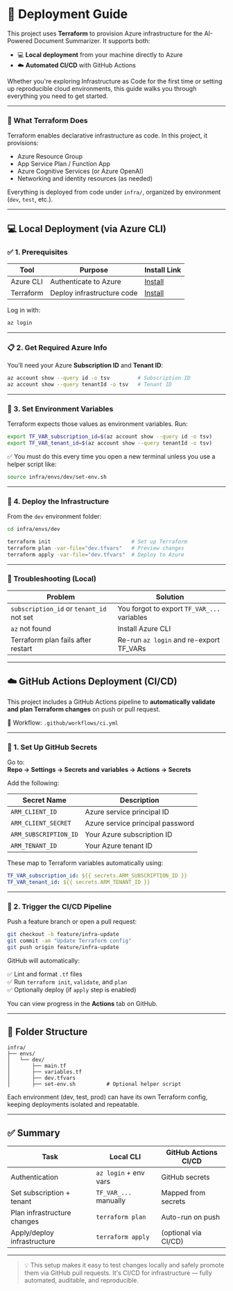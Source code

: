 # 🚀 Deployment Guide

This project uses **Terraform** to provision Azure infrastructure for the AI-Powered Document Summarizer. It supports both:

- 💻 **Local deployment** from your machine directly to Azure
- ☁️ **Automated CI/CD** with GitHub Actions

Whether you're exploring Infrastructure as Code for the first time or setting up reproducible cloud environments, this guide walks you through everything you need to get started.

---

### 🔧 What Terraform Does

Terraform enables declarative infrastructure as code. In this project, it provisions:

- Azure Resource Group
- App Service Plan / Function App
- Azure Cognitive Services (or Azure OpenAI)
- Networking and identity resources (as needed)

Everything is deployed from code under `infra/`, organized by environment (`dev`, `test`, etc.).

---

## 💻 Local Deployment (via Azure CLI)

### ✅ 1. Prerequisites

| Tool         | Purpose                    | Install Link |
|--------------|----------------------------|--------------|
| Azure CLI    | Authenticate to Azure      | [Install](https://learn.microsoft.com/en-us/cli/azure/install-azure-cli) |
| Terraform    | Deploy infrastructure code | [Install](https://developer.hashicorp.com/terraform/downloads) |

Log in with:

```bash
az login
```

---

### 📋 2. Get Required Azure Info

You’ll need your Azure **Subscription ID** and **Tenant ID**:

```bash
az account show --query id -o tsv         # Subscription ID
az account show --query tenantId -o tsv   # Tenant ID
```

---

### 🌱 3. Set Environment Variables

Terraform expects those values as environment variables. Run:

```bash
export TF_VAR_subscription_id=$(az account show --query id -o tsv)
export TF_VAR_tenant_id=$(az account show --query tenantId -o tsv)
```

✅ You must do this every time you open a new terminal unless you use a helper script like:

```bash
source infra/envs/dev/set-env.sh
```

---

### 🚀 4. Deploy the Infrastructure

From the `dev` environment folder:

```bash
cd infra/envs/dev

terraform init                          # Set up Terraform
terraform plan -var-file="dev.tfvars"   # Preview changes
terraform apply -var-file="dev.tfvars"  # Deploy to Azure
```

---

### 🧯 Troubleshooting (Local)

| Problem                               | Solution |
|---------------------------------------|----------|
| `subscription_id` or `tenant_id` not set | You forgot to export `TF_VAR_...` variables |
| `az` not found                        | Install Azure CLI |
| Terraform plan fails after restart    | Re-run `az login` and re-export TF_VARs |

---

## ☁️ GitHub Actions Deployment (CI/CD)

This project includes a GitHub Actions pipeline to **automatically validate and plan Terraform changes** on push or pull request.

📄 Workflow: `.github/workflows/ci.yml`

---

### 🔐 1. Set Up GitHub Secrets

Go to:  
**Repo → Settings → Secrets and variables → Actions → Secrets**

Add the following:

| Secret Name             | Description                          |
|-------------------------|--------------------------------------|
| `ARM_CLIENT_ID`         | Azure service principal ID           |
| `ARM_CLIENT_SECRET`     | Azure service principal password     |
| `ARM_SUBSCRIPTION_ID`   | Your Azure subscription ID           |
| `ARM_TENANT_ID`         | Your Azure tenant ID                 |

These map to Terraform variables automatically using:

```yaml
TF_VAR_subscription_id: ${{ secrets.ARM_SUBSCRIPTION_ID }}
TF_VAR_tenant_id: ${{ secrets.ARM_TENANT_ID }}
```

---

### 🚀 2. Trigger the CI/CD Pipeline

Push a feature branch or open a pull request:

```bash
git checkout -b feature/infra-update
git commit -am "Update Terraform config"
git push origin feature/infra-update
```

GitHub will automatically:

✅ Lint and format `.tf` files  
✅ Run `terraform init`, `validate`, and `plan`  
✅ Optionally deploy (if `apply` step is enabled)

You can view progress in the **Actions** tab on GitHub.

---

## 📁 Folder Structure

```
infra/
├── envs/
│   └── dev/
│       ├── main.tf
│       ├── variables.tf
│       ├── dev.tfvars
│       ├── set-env.sh          # Optional helper script
```

Each environment (dev, test, prod) can have its own Terraform config, keeping deployments isolated and repeatable.

---

## ✅ Summary

| Task                         | Local CLI                        | GitHub Actions CI/CD         |
|------------------------------|----------------------------------|------------------------------|
| Authentication               | `az login` + env vars            | GitHub secrets               |
| Set subscription + tenant    | `TF_VAR_...` manually            | Mapped from secrets          |
| Plan infrastructure changes  | `terraform plan`                 | Auto-run on push             |
| Apply/deploy infrastructure  | `terraform apply`                | (optional via CI/CD)         |

---

> 💡 This setup makes it easy to test changes locally and safely promote them via GitHub pull requests. It's CI/CD for infrastructure — fully automated, auditable, and reproducible.

